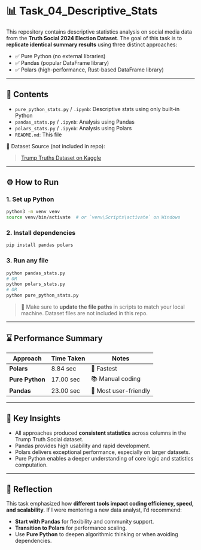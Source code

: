 # 📊 Task_04_Descriptive_Stats

This repository contains descriptive statistics analysis on social media data from the **Truth Social 2024 Election Dataset**. The goal of this task is to **replicate identical summary results** using three distinct approaches:

- ✅ Pure Python (no external libraries)
- ✅ Pandas (popular DataFrame library)
- ✅ Polars (high-performance, Rust-based DataFrame library)

---

## 📁 Contents

- `pure_python_stats.py` / `.ipynb`: Descriptive stats using only built-in Python
- `pandas_stats.py` / `.ipynb`: Analysis using Pandas
- `polars_stats.py` / `.ipynb`: Analysis using Polars
- `README.md`: This file

📎 Dataset Source (not included in repo):
> [Trump Truths Dataset on Kaggle](https://www.kaggle.com/datasets/andradaolteanu/trump-truths)

---

## ⚙️ How to Run

### 1. Set up Python
```bash
python3 -m venv venv
source venv/bin/activate  # or `venv\Scripts\activate` on Windows
```

### 2. Install dependencies
```bash
pip install pandas polars
```

### 3. Run any file
```bash
python pandas_stats.py
# OR
python polars_stats.py
# OR
python pure_python_stats.py
```

> 🔁 Make sure to **update the file paths** in scripts to match your local machine. Dataset files are not included in this repo.

---

## ⌛ Performance Summary

| Approach       | Time Taken | Notes |
|----------------|------------|-------|
| **Polars**     | 8.84 sec   | 🚀 Fastest |
| **Pure Python**| 17.00 sec  | 📚 Manual coding |
| **Pandas**     | 23.00 sec  | 🐼 Most user-friendly |

---

## 🧠 Key Insights

- All approaches produced **consistent statistics** across columns in the Trump Truth Social dataset.
- Pandas provides high usability and rapid development.
- Polars delivers exceptional performance, especially on larger datasets.
- Pure Python enables a deeper understanding of core logic and statistics computation.

---

## 💬 Reflection

This task emphasized how **different tools impact coding efficiency, speed, and scalability**. If I were mentoring a new data analyst, I’d recommend:

- **Start with Pandas** for flexibility and community support.
- **Transition to Polars** for performance scaling.
- Use **Pure Python** to deepen algorithmic thinking or when avoiding dependencies.
